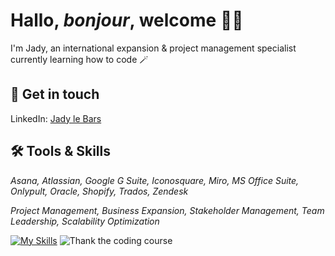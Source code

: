 # Hallo, *bonjour*, welcome 🧚‍♀️

 I'm Jady, an international expansion & project management specialist currently learning how to code 🪄

 ## 📮 Get in touch
LinkedIn: [Jady le Bars](https://www.linkedin.com/in/jady-le-bars/)

## 🛠 Tools & Skills

*Asana, Atlassian, Google G Suite, Iconosquare, Miro, MS Office Suite, Onlypult, Oracle, Shopify, Trados, Zendesk*

*Project Management, Business Expansion, Stakeholder Management, Team Leadership, Scalability  Optimization*

[![My Skills](https://skillicons.dev/icons?i=js,html,css)](https://skillicons.dev)
![Thank the coding course](https://i.giphy.com/media/v1.Y2lkPTc5MGI3NjExaHFpdHdtNnJ2bWRoZm5qNGY5NXJjMHZqY3o3cmQ2dXkxejV2MW5wbyZlcD12MV9pbnRlcm5hbF9naWZfYnlfaWQmY3Q9Zw/scZPhLqaVOM1qG4lT9/giphy.gif)
